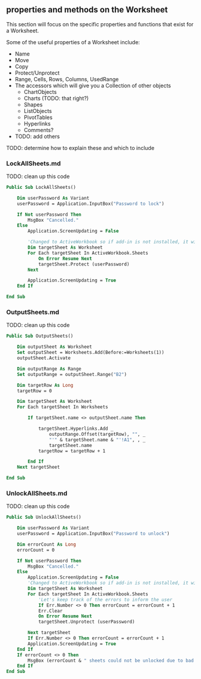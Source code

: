 ## properties and methods on the Worksheet

This section will focus on the specific properties and functions that exist for a Worksheet.

Some of the useful properties of a Worksheet include:

- Name
- Move
- Copy
- Protect/Unprotect
- Range, Cells, Rows, Columns, UsedRange
- The accessors which will give you a Collection of other objects
  - ChartObjects
  - Charts (TODO: that right?)
  - Shapes
  - ListObjects
  - PivotTables
  - Hyperlinks
  - Comments?
- TODO: add others

TODO: determine how to explain these and which to include

### LockAllSheets.md

TODO: clean up this code

```vb
Public Sub LockAllSheets()

    Dim userPassword As Variant
    userPassword = Application.InputBox("Password to lock")

    If Not userPassword Then
        MsgBox "Cancelled."
    Else
        Application.ScreenUpdating = False

        'Changed to ActiveWorkbook so if add-in is not installed, it will target the active book rather than the xlam
        Dim targetSheet As Worksheet
        For Each targetSheet In ActiveWorkbook.Sheets
            On Error Resume Next
            targetSheet.Protect (userPassword)
        Next

        Application.ScreenUpdating = True
    End If

End Sub
```

### OutputSheets.md

TODO: clean up this code

```vb
Public Sub OutputSheets()

    Dim outputSheet As Worksheet
    Set outputSheet = Worksheets.Add(Before:=Worksheets(1))
    outputSheet.Activate

    Dim outputRange As Range
    Set outputRange = outputSheet.Range("B2")

    Dim targetRow As Long
    targetRow = 0

    Dim targetSheet As Worksheet
    For Each targetSheet In Worksheets

        If targetSheet.name <> outputSheet.name Then

            targetSheet.Hyperlinks.Add _
                outputRange.Offset(targetRow), "", _
                "'" & targetSheet.name & "'!A1", , _
                targetSheet.name
            targetRow = targetRow + 1

        End If
    Next targetSheet

End Sub
```

### UnlockAllSheets.md

TODO: clean up this code

```vb
Public Sub UnlockAllSheets()

    Dim userPassword As Variant
    userPassword = Application.InputBox("Password to unlock")

    Dim errorCount As Long
    errorCount = 0

    If Not userPassword Then
        MsgBox "Cancelled."
    Else
        Application.ScreenUpdating = False
        'Changed to ActiveWorkbook so if add-in is not installed, it will target the active book rather than the xlam
        Dim targetSheet As Worksheet
        For Each targetSheet In ActiveWorkbook.Sheets
            'Let's keep track of the errors to inform the user
            If Err.Number <> 0 Then errorCount = errorCount + 1
            Err.Clear
            On Error Resume Next
            targetSheet.Unprotect (userPassword)

        Next targetSheet
        If Err.Number <> 0 Then errorCount = errorCount + 1
        Application.ScreenUpdating = True
    End If
    If errorCount <> 0 Then
        MsgBox (errorCount & " sheets could not be unlocked due to bad password.")
    End If
End Sub
```
